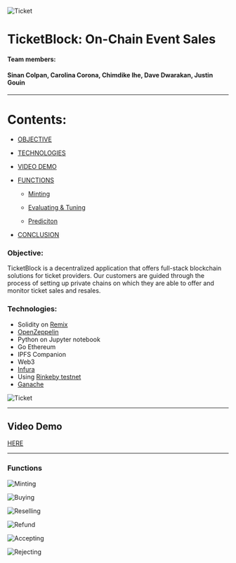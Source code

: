 ![Ticket](image/ETKN.png)

# TicketBlock: On-Chain Event Sales 

#### Team members:
#### Sinan Colpan, Carolina Corona, Chimdike Ihe, Dave Dwarakan, Justin Gouin
---


# Contents:

- [OBJECTIVE](#objective)

- [TECHNOLOGIES](#technologies)

- [VIDEO DEMO](#video-demo)
   
- [FUNCTIONS](#functions)
	- [Minting](#(image/minting.png))

    - [Evaluating & Tuning](#evaluating-&-tuning)

	- [Prediciton](#prediction)	
	
- [CONCLUSION](#conclusion)

### Objective:

TicketBlock is a decentralized application that offers full-stack blockchain solutions for ticket providers. Our customers are guided through the process of setting up private chains on which they are able to offer and monitor ticket sales and resales. 

### Technologies:

- Solidity on [Remix](https://remix.ethereum.org/#optimize=false&runs=200&evmVersion=null)
- [OpenZeppelin](https://github.com/OpenZeppelin)
- Python on Jupyter notebook
- Go Ethereum 
- IPFS Companion 
- Web3
- [Infura](https://infura.io)
- Using [Rinkeby testnet](https://faucet.rinkeby.io)
- [Ganache](https://www.trufflesuite.com/ganache)

![Ticket](image/z.png)

---
## Video Demo
[HERE](https://youtu.be/Ih6cbqdMljA)

---

### Functions


![Minting](image/minting.png)

![Buying](image/buyingfromvendor.png)

![Reselling](image/offertouser.png)

![Refund](image/colecting-refund.png)

![Accepting](image/accepting_offer.png)

![Rejecting](image/rejecting_offer.png)
